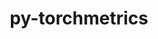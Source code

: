 ---
title: "py-torchmetrics"
layout: cache
categories: [package, develop-2024-11-03]
meta: {"versions": ["1.5.1"], "compilers": ["apple-clang@=15.0.0", "gcc@=11.4.0", "gcc@=13.2.0"], "oss": ["ubuntu22.04", "ubuntu24.04", "ventura"], "platforms": ["darwin", "linux"], "targets": ["aarch64", "neoverse_v1", "x86_64_v3"], "stacks": ["e4s", "e4s-neoverse_v1", "ml-darwin-aarch64-mps", "ml-linux-aarch64-cpu", "ml-linux-aarch64-cuda", "ml-linux-x86_64-cpu", "ml-linux-x86_64-cuda", "root"], "num_specs": 22, "num_specs_by_stack": {"root": 22, "ml-darwin-aarch64-mps": 4, "e4s-neoverse_v1": 1, "e4s": 1, "ml-linux-aarch64-cuda": 4, "ml-linux-aarch64-cpu": 4, "ml-linux-x86_64-cpu": 4, "ml-linux-x86_64-cuda": 4}}
spec_details: [{"hash": "ohdhshnbffodgq7eqhqqiubs757ybttr", "compiler": "apple-clang@=15.0.0", "versions": ["1.5.1"], "os": "ventura", "platform": "darwin", "target": "aarch64", "variants": ["build_system=python_pip", "~image"], "stacks": ["root", "ml-darwin-aarch64-mps"], "size": "-", "tarball": "https://binaries.spack.io/develop-2024-11-03/build_cache/darwin-ventura-aarch64/apple-clang-15.0.0/py-torchmetrics-1.5.1/darwin-ventura-aarch64-apple-clang-15.0.0-py-torchmetrics-1.5.1-ohdhshnbffodgq7eqhqqiubs757ybttr.spack"}, {"hash": "s42ueoiz7d2mfpzhth7dfj733uof6vkw", "compiler": "apple-clang@=15.0.0", "versions": ["1.5.1"], "os": "ventura", "platform": "darwin", "target": "aarch64", "variants": ["build_system=python_pip", "~image"], "stacks": ["root", "ml-darwin-aarch64-mps"], "size": "-", "tarball": "https://binaries.spack.io/develop-2024-11-03/build_cache/darwin-ventura-aarch64/apple-clang-15.0.0/py-torchmetrics-1.5.1/darwin-ventura-aarch64-apple-clang-15.0.0-py-torchmetrics-1.5.1-s42ueoiz7d2mfpzhth7dfj733uof6vkw.spack"}, {"hash": "ovenszsj4rc3mn3gztlne4azmvwz6h3l", "compiler": "apple-clang@=15.0.0", "versions": ["1.5.1"], "os": "ventura", "platform": "darwin", "target": "aarch64", "variants": ["build_system=python_pip", "~image"], "stacks": ["root", "ml-darwin-aarch64-mps"], "size": "-", "tarball": "https://binaries.spack.io/develop-2024-11-03/build_cache/darwin-ventura-aarch64/apple-clang-15.0.0/py-torchmetrics-1.5.1/darwin-ventura-aarch64-apple-clang-15.0.0-py-torchmetrics-1.5.1-ovenszsj4rc3mn3gztlne4azmvwz6h3l.spack"}, {"hash": "2ffzk5g2zdmwkcge27kl62f6q4rcanpf", "compiler": "apple-clang@=15.0.0", "versions": ["1.5.1"], "os": "ventura", "platform": "darwin", "target": "aarch64", "variants": ["build_system=python_pip", "~image"], "stacks": ["root", "ml-darwin-aarch64-mps"], "size": "-", "tarball": "https://binaries.spack.io/develop-2024-11-03/build_cache/darwin-ventura-aarch64/apple-clang-15.0.0/py-torchmetrics-1.5.1/darwin-ventura-aarch64-apple-clang-15.0.0-py-torchmetrics-1.5.1-2ffzk5g2zdmwkcge27kl62f6q4rcanpf.spack"}, {"hash": "bwhcpb7opicgoysqjzhhizirxe4npkal", "compiler": "gcc@=11.4.0", "versions": ["1.5.1"], "os": "ubuntu22.04", "platform": "linux", "target": "neoverse_v1", "variants": ["build_system=python_pip", "~image"], "stacks": ["e4s-neoverse_v1", "root"], "size": "-", "tarball": "https://binaries.spack.io/develop-2024-11-03/build_cache/linux-ubuntu22.04-neoverse_v1/gcc-11.4.0/py-torchmetrics-1.5.1/linux-ubuntu22.04-neoverse_v1-gcc-11.4.0-py-torchmetrics-1.5.1-bwhcpb7opicgoysqjzhhizirxe4npkal.spack"}, {"hash": "ypkppawkyl3hvufgnjr54du5oyt7xidi", "compiler": "gcc@=11.4.0", "versions": ["1.5.1"], "os": "ubuntu22.04", "platform": "linux", "target": "x86_64_v3", "variants": ["build_system=python_pip", "~image"], "stacks": ["e4s", "root"], "size": "-", "tarball": "https://binaries.spack.io/develop-2024-11-03/build_cache/linux-ubuntu22.04-x86_64_v3/gcc-11.4.0/py-torchmetrics-1.5.1/linux-ubuntu22.04-x86_64_v3-gcc-11.4.0-py-torchmetrics-1.5.1-ypkppawkyl3hvufgnjr54du5oyt7xidi.spack"}, {"hash": "dejzjzptkgxy5p6gpi23jnxmabyd2mga", "compiler": "gcc@=13.2.0", "versions": ["1.5.1"], "os": "ubuntu24.04", "platform": "linux", "target": "aarch64", "variants": ["build_system=python_pip", "~image"], "stacks": ["ml-linux-aarch64-cuda", "root"], "size": "-", "tarball": "https://binaries.spack.io/develop-2024-11-03/build_cache/linux-ubuntu24.04-aarch64/gcc-13.2.0/py-torchmetrics-1.5.1/linux-ubuntu24.04-aarch64-gcc-13.2.0-py-torchmetrics-1.5.1-dejzjzptkgxy5p6gpi23jnxmabyd2mga.spack"}, {"hash": "x4jefdqhmjdknqygub7qy5pwqg2uadko", "compiler": "gcc@=13.2.0", "versions": ["1.5.1"], "os": "ubuntu24.04", "platform": "linux", "target": "aarch64", "variants": ["build_system=python_pip", "~image"], "stacks": ["root", "ml-linux-aarch64-cpu"], "size": "-", "tarball": "https://binaries.spack.io/develop-2024-11-03/build_cache/linux-ubuntu24.04-aarch64/gcc-13.2.0/py-torchmetrics-1.5.1/linux-ubuntu24.04-aarch64-gcc-13.2.0-py-torchmetrics-1.5.1-x4jefdqhmjdknqygub7qy5pwqg2uadko.spack"}, {"hash": "qwjnxg7zrgfneunwl2q5nimlk2ozxzek", "compiler": "gcc@=13.2.0", "versions": ["1.5.1"], "os": "ubuntu24.04", "platform": "linux", "target": "aarch64", "variants": ["build_system=python_pip", "~image"], "stacks": ["ml-linux-aarch64-cuda", "root"], "size": "-", "tarball": "https://binaries.spack.io/develop-2024-11-03/build_cache/linux-ubuntu24.04-aarch64/gcc-13.2.0/py-torchmetrics-1.5.1/linux-ubuntu24.04-aarch64-gcc-13.2.0-py-torchmetrics-1.5.1-qwjnxg7zrgfneunwl2q5nimlk2ozxzek.spack"}, {"hash": "ymmni3le5lruuhdun35mif5imgwtu5wz", "compiler": "gcc@=13.2.0", "versions": ["1.5.1"], "os": "ubuntu24.04", "platform": "linux", "target": "aarch64", "variants": ["build_system=python_pip", "~image"], "stacks": ["root", "ml-linux-aarch64-cpu"], "size": "-", "tarball": "https://binaries.spack.io/develop-2024-11-03/build_cache/linux-ubuntu24.04-aarch64/gcc-13.2.0/py-torchmetrics-1.5.1/linux-ubuntu24.04-aarch64-gcc-13.2.0-py-torchmetrics-1.5.1-ymmni3le5lruuhdun35mif5imgwtu5wz.spack"}, {"hash": "h32meeqd6ozibrvldd3h2apv5vrldviq", "compiler": "gcc@=13.2.0", "versions": ["1.5.1"], "os": "ubuntu24.04", "platform": "linux", "target": "aarch64", "variants": ["build_system=python_pip", "~image"], "stacks": ["ml-linux-aarch64-cuda", "root"], "size": "-", "tarball": "https://binaries.spack.io/develop-2024-11-03/build_cache/linux-ubuntu24.04-aarch64/gcc-13.2.0/py-torchmetrics-1.5.1/linux-ubuntu24.04-aarch64-gcc-13.2.0-py-torchmetrics-1.5.1-h32meeqd6ozibrvldd3h2apv5vrldviq.spack"}, {"hash": "vftlbxrd4au2iak5brks27fhq3x7rhbh", "compiler": "gcc@=13.2.0", "versions": ["1.5.1"], "os": "ubuntu24.04", "platform": "linux", "target": "aarch64", "variants": ["build_system=python_pip", "~image"], "stacks": ["root", "ml-linux-aarch64-cpu"], "size": "-", "tarball": "https://binaries.spack.io/develop-2024-11-03/build_cache/linux-ubuntu24.04-aarch64/gcc-13.2.0/py-torchmetrics-1.5.1/linux-ubuntu24.04-aarch64-gcc-13.2.0-py-torchmetrics-1.5.1-vftlbxrd4au2iak5brks27fhq3x7rhbh.spack"}, {"hash": "65eth6fxuuadbn7oveabjy57a6ion7it", "compiler": "gcc@=13.2.0", "versions": ["1.5.1"], "os": "ubuntu24.04", "platform": "linux", "target": "aarch64", "variants": ["build_system=python_pip", "~image"], "stacks": ["ml-linux-aarch64-cuda", "root"], "size": "-", "tarball": "https://binaries.spack.io/develop-2024-11-03/build_cache/linux-ubuntu24.04-aarch64/gcc-13.2.0/py-torchmetrics-1.5.1/linux-ubuntu24.04-aarch64-gcc-13.2.0-py-torchmetrics-1.5.1-65eth6fxuuadbn7oveabjy57a6ion7it.spack"}, {"hash": "sxcbv25whiiqfylcnhunm55q6svukydp", "compiler": "gcc@=13.2.0", "versions": ["1.5.1"], "os": "ubuntu24.04", "platform": "linux", "target": "aarch64", "variants": ["build_system=python_pip", "~image"], "stacks": ["root", "ml-linux-aarch64-cpu"], "size": "-", "tarball": "https://binaries.spack.io/develop-2024-11-03/build_cache/linux-ubuntu24.04-aarch64/gcc-13.2.0/py-torchmetrics-1.5.1/linux-ubuntu24.04-aarch64-gcc-13.2.0-py-torchmetrics-1.5.1-sxcbv25whiiqfylcnhunm55q6svukydp.spack"}, {"hash": "glq3ej577qcvfnua7qfg2rpiblldvbce", "compiler": "gcc@=13.2.0", "versions": ["1.5.1"], "os": "ubuntu24.04", "platform": "linux", "target": "x86_64_v3", "variants": ["build_system=python_pip", "~image"], "stacks": ["ml-linux-x86_64-cpu", "root"], "size": "-", "tarball": "https://binaries.spack.io/develop-2024-11-03/build_cache/linux-ubuntu24.04-x86_64_v3/gcc-13.2.0/py-torchmetrics-1.5.1/linux-ubuntu24.04-x86_64_v3-gcc-13.2.0-py-torchmetrics-1.5.1-glq3ej577qcvfnua7qfg2rpiblldvbce.spack"}, {"hash": "tvjhtajouzvhx7u6yp2gmg6vz4dvvrw7", "compiler": "gcc@=13.2.0", "versions": ["1.5.1"], "os": "ubuntu24.04", "platform": "linux", "target": "x86_64_v3", "variants": ["build_system=python_pip", "~image"], "stacks": ["root", "ml-linux-x86_64-cuda"], "size": "-", "tarball": "https://binaries.spack.io/develop-2024-11-03/build_cache/linux-ubuntu24.04-x86_64_v3/gcc-13.2.0/py-torchmetrics-1.5.1/linux-ubuntu24.04-x86_64_v3-gcc-13.2.0-py-torchmetrics-1.5.1-tvjhtajouzvhx7u6yp2gmg6vz4dvvrw7.spack"}, {"hash": "djhkqde7lldxoqxmyebxzideiwqr4xvb", "compiler": "gcc@=13.2.0", "versions": ["1.5.1"], "os": "ubuntu24.04", "platform": "linux", "target": "x86_64_v3", "variants": ["build_system=python_pip", "~image"], "stacks": ["ml-linux-x86_64-cpu", "root"], "size": "-", "tarball": "https://binaries.spack.io/develop-2024-11-03/build_cache/linux-ubuntu24.04-x86_64_v3/gcc-13.2.0/py-torchmetrics-1.5.1/linux-ubuntu24.04-x86_64_v3-gcc-13.2.0-py-torchmetrics-1.5.1-djhkqde7lldxoqxmyebxzideiwqr4xvb.spack"}, {"hash": "ct2syme4eofiepswnwhorxplhxrxt5fj", "compiler": "gcc@=13.2.0", "versions": ["1.5.1"], "os": "ubuntu24.04", "platform": "linux", "target": "x86_64_v3", "variants": ["build_system=python_pip", "~image"], "stacks": ["root", "ml-linux-x86_64-cuda"], "size": "-", "tarball": "https://binaries.spack.io/develop-2024-11-03/build_cache/linux-ubuntu24.04-x86_64_v3/gcc-13.2.0/py-torchmetrics-1.5.1/linux-ubuntu24.04-x86_64_v3-gcc-13.2.0-py-torchmetrics-1.5.1-ct2syme4eofiepswnwhorxplhxrxt5fj.spack"}, {"hash": "ofo276mkri6jgocalrtyinb5zscrjvqu", "compiler": "gcc@=13.2.0", "versions": ["1.5.1"], "os": "ubuntu24.04", "platform": "linux", "target": "x86_64_v3", "variants": ["build_system=python_pip", "~image"], "stacks": ["root", "ml-linux-x86_64-cuda"], "size": "-", "tarball": "https://binaries.spack.io/develop-2024-11-03/build_cache/linux-ubuntu24.04-x86_64_v3/gcc-13.2.0/py-torchmetrics-1.5.1/linux-ubuntu24.04-x86_64_v3-gcc-13.2.0-py-torchmetrics-1.5.1-ofo276mkri6jgocalrtyinb5zscrjvqu.spack"}, {"hash": "qubk446ecxazs5sb5msswhznosc6y2h4", "compiler": "gcc@=13.2.0", "versions": ["1.5.1"], "os": "ubuntu24.04", "platform": "linux", "target": "x86_64_v3", "variants": ["build_system=python_pip", "~image"], "stacks": ["ml-linux-x86_64-cpu", "root"], "size": "-", "tarball": "https://binaries.spack.io/develop-2024-11-03/build_cache/linux-ubuntu24.04-x86_64_v3/gcc-13.2.0/py-torchmetrics-1.5.1/linux-ubuntu24.04-x86_64_v3-gcc-13.2.0-py-torchmetrics-1.5.1-qubk446ecxazs5sb5msswhznosc6y2h4.spack"}, {"hash": "fx4wxjgtvjk5w4p7c6yxia6mmetbezpe", "compiler": "gcc@=13.2.0", "versions": ["1.5.1"], "os": "ubuntu24.04", "platform": "linux", "target": "x86_64_v3", "variants": ["build_system=python_pip", "~image"], "stacks": ["root", "ml-linux-x86_64-cuda"], "size": "-", "tarball": "https://binaries.spack.io/develop-2024-11-03/build_cache/linux-ubuntu24.04-x86_64_v3/gcc-13.2.0/py-torchmetrics-1.5.1/linux-ubuntu24.04-x86_64_v3-gcc-13.2.0-py-torchmetrics-1.5.1-fx4wxjgtvjk5w4p7c6yxia6mmetbezpe.spack"}, {"hash": "uu4oxsqunt77a4674m54ayxailn4vx2v", "compiler": "gcc@=13.2.0", "versions": ["1.5.1"], "os": "ubuntu24.04", "platform": "linux", "target": "x86_64_v3", "variants": ["build_system=python_pip", "~image"], "stacks": ["ml-linux-x86_64-cpu", "root"], "size": "-", "tarball": "https://binaries.spack.io/develop-2024-11-03/build_cache/linux-ubuntu24.04-x86_64_v3/gcc-13.2.0/py-torchmetrics-1.5.1/linux-ubuntu24.04-x86_64_v3-gcc-13.2.0-py-torchmetrics-1.5.1-uu4oxsqunt77a4674m54ayxailn4vx2v.spack"}]
---